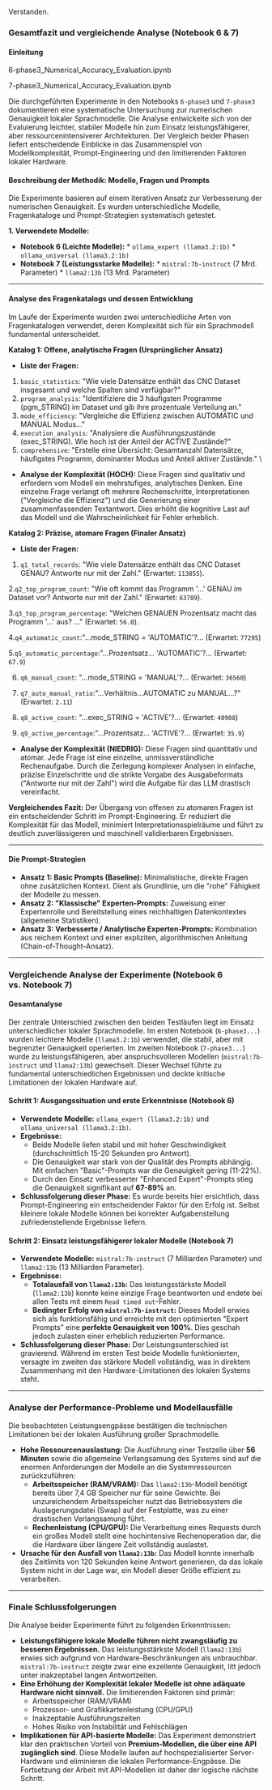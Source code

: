 Verstanden.

### **Gesamtfazit und vergleichende Analyse (Notebook 6 & 7)**

#### **Einleitung**
6-phase3_Numerical_Accuracy_Evaluation.ipynb

7-phase3_Numerical_Accuracy_Evaluation.ipynb

Die durchgeführten Experimente in den Notebooks `6-phase3` und
`7-phase3` dokumentieren eine systematische Untersuchung zur numerischen
Genauigkeit lokaler Sprachmodelle. Die Analyse entwickelte sich von der
Evaluierung leichter, stabiler Modelle hin zum Einsatz
leistungsfähigerer, aber ressourcenintensiverer Architekturen. Der
Vergleich beider Phasen liefert entscheidende Einblicke in das
Zusammenspiel von Modellkomplexität, Prompt-Engineering und den
limitierenden Faktoren lokaler Hardware.

#### **Beschreibung der Methodik: Modelle, Fragen und Prompts**

Die Experimente basieren auf einem iterativen Ansatz zur Verbesserung
der numerischen Genauigkeit. Es wurden unterschiedliche Modelle,
Fragenkataloge und Prompt-Strategien systematisch getestet.

**1. Verwendete Modelle:** 

* **Notebook 6 (Leichte Modelle):** \*
`ollama_expert (llama3.2:1b)` \* `ollama_universal (llama3.2:1b)` 
* **Notebook 7 (Leistungsstarke Modelle):** \* `mistral:7b-instruct` (7
Mrd. Parameter) \* `llama2:13b` (13 Mrd. Parameter)
 
------------------------------------------------------------------------

#### **Analyse des Fragenkatalogs und dessen Entwicklung**

Im Laufe der Experimente wurden zwei unterschiedliche Arten von
Fragenkatalogen verwendet, deren Komplexität sich für ein Sprachmodell
fundamental unterscheidet.

**Katalog 1: Offene, analytische Fragen (Ursprünglicher Ansatz)** 
* **Liste der Fragen:** 
1. `basic_statistics`: "Wie viele Datensätze
enthält das CNC Dataset insgesamt und welche Spalten sind verfügbar?"
2. `program_analysis`: "Identifiziere die 3 häufigsten Programme
(pgm_STRING) im Dataset und gib ihre prozentuale Verteilung an." 
3. `mode_efficiency`: "Vergleiche die Effizienz zwischen AUTOMATIC und
MANUAL Modus..." 
4. `execution_analysis`: "Analysiere die Ausführungszustände (exec_STRING). Wie hoch ist der Anteil der ACTIVE Zustände?" 
5. `comprehensive`: "Erstelle eine Übersicht: Gesamtanzahl Datensätze, häufigstes Programm, dominanter Modus und Anteil aktiver Zustände." \

* **Analyse der Komplexität (HOCH):** Diese Fragen sind
qualitativ und erfordern vom Modell ein mehrstufiges, analytisches
Denken. Eine einzelne Frage verlangt oft mehrere Rechenschritte,
Interpretationen ("Vergleiche die Effizienz") und die Generierung einer
zusammenfassenden Textantwort. Dies erhöht die kognitive Last auf das
Modell und die Wahrscheinlichkeit für Fehler erheblich.

**Katalog 2: Präzise, atomare Fragen (Finaler Ansatz)** 
* **Liste der Fragen:** 
1. `q1_total_records`: "Wie viele Datensätze enthält das CNC Dataset GENAU? Antworte nur mit der Zahl." (Erwartet: `113855`).

2.`q2_top_program_count`: "Wie oft kommt das Programm '...' GENAU im
Dataset vor? Antworte nur mit der Zahl." (Erwartet: `63789`).

3.`q3_top_program_percentage`: "Welchen GENAUEN Prozentsatz macht das
Programm '...' aus? ..." (Erwartet: `56.0`).
 
4.`q4_automatic_count`:"...mode_STRING = 'AUTOMATIC'?... (Erwartet: `77295`)

5.`q5_automatic_percentage`:"...Prozentsatz... 'AUTOMATIC'?... (Erwartet:
`67.9`)

6. `q6_manual_count`: "...mode_STRING = 'MANUAL'?... (Erwartet:
`36560`) 

7. `q7_auto_manual_ratio`:"...Verhältnis...AUTOMATIC zu
MANUAL...?" (Erwartet: `2.11`) 

8. `q8_active_count`: "...exec_STRING = 'ACTIVE'?... (Erwartet: `40908`)

9. `q9_active_percentage`:"...Prozentsatz... 'ACTIVE'?... (Erwartet:
`35.9`) 
*  **Analyse der Komplexität (NIEDRIG):** Diese Fragen sind
quantitativ und atomar. Jede Frage ist eine einzelne,
unmissverständliche Rechenaufgabe. Durch die Zerlegung komplexer
Analysen in einfache, präzise Einzelschritte und die strikte Vorgabe des
Ausgabeformats ("Antworte nur mit der Zahl") wird die Aufgabe für das
LLM drastisch vereinfacht.

**Vergleichendes Fazit:** Der Übergang von offenen zu atomaren Fragen
ist ein entscheidender Schritt im Prompt-Engineering. Er reduziert die
Komplexität für das Modell, minimiert Interpretationsspielräume und
führt zu deutlich zuverlässigeren und maschinell validierbaren
Ergebnissen.

------------------------------------------------------------------------

#### **Die Prompt-Strategien**

-   **Ansatz 1: Basic Prompts (Baseline):** Minimalistische, direkte
    Fragen ohne zusätzlichen Kontext. Dient als Grundlinie, um die
    "rohe" Fähigkeit der Modelle zu messen.
-   **Ansatz 2: "Klassische" Experten-Prompts:** Zuweisung einer
    Expertenrolle und Bereitstellung eines reichhaltigen Datenkontextes
    (allgemeine Statistiken).
-   **Ansatz 3: Verbesserte / Analytische Experten-Prompts:**
    Kombination aus reichem Kontext und einer expliziten,
    algorithmischen Anleitung (Chain-of-Thought-Ansatz).

------------------------------------------------------------------------

### **Vergleichende Analyse der Experimente (Notebook 6 vs. Notebook 7)**

#### **Gesamtanalyse**

Der zentrale Unterschied zwischen den beiden Testläufen liegt im Einsatz
unterschiedlicher lokaler Sprachmodelle. Im ersten Notebook
(`6-phase3...`) wurden leichtere Modelle (`llama3.2:1b`) verwendet, die
stabil, aber mit begrenzter Genauigkeit operierten. Im zweiten Notebook
(`7-phase3...`) wurde zu leistungsfähigeren, aber anspruchsvolleren
Modellen (`mistral:7b-instruct` und `llama2:13b`) gewechselt. Dieser
Wechsel führte zu fundamental unterschiedlichen Ergebnissen und deckte
kritische Limitationen der lokalen Hardware auf.

#### **Schritt 1: Ausgangssituation und erste Erkenntnisse (Notebook 6)**

-   **Verwendete Modelle:** `ollama_expert (llama3.2:1b)` und
    `ollama_universal (llama3.2:1b)`.
-   **Ergebnisse:**
    -   Beide Modelle liefen stabil und mit hoher Geschwindigkeit
        (durchschnittlich 15-20 Sekunden pro Antwort).
    -   Die Genauigkeit war stark von der Qualität des Prompts abhängig.
        Mit einfachen "Basic"-Prompts war die Genauigkeit gering
        (11-22%).
    -   Durch den Einsatz verbesserter "Enhanced Expert"-Prompts stieg
        die Genauigkeit signifikant auf **67-89%** an.
-   **Schlussfolgerung dieser Phase:** Es wurde bereits hier
    ersichtlich, dass Prompt-Engineering ein entscheidender Faktor für
    den Erfolg ist. Selbst kleinere lokale Modelle können bei korrekter
    Aufgabenstellung zufriedenstellende Ergebnisse liefern.

#### **Schritt 2: Einsatz leistungsfähigerer lokaler Modelle (Notebook 7)**

-   **Verwendete Modelle:** `mistral:7b-instruct` (7 Milliarden
    Parameter) und `llama2:13b` (13 Milliarden Parameter).
-   **Ergebnisse:**
    -   **Totalausfall von `llama2:13b`:** Das leistungsstärkste Modell
        (`llama2:13b`) konnte keine einzige Frage beantworten und endete
        bei allen Tests mit einem `Read timed out`-Fehler.
    -   **Bedingter Erfolg von `mistral:7b-instruct`:** Dieses Modell
        erwies sich als funktionsfähig und erreichte mit den optimierten
        "Expert Prompts" eine **perfekte Genauigkeit von 100%**. Dies
        geschah jedoch zulasten einer erheblich reduzierten Performance.
-   **Schlussfolgerung dieser Phase:** Der Leistungsunterschied ist
    gravierend. Während im ersten Test beide Modelle funktionierten,
    versagte im zweiten das stärkere Modell vollständig, was in direktem
    Zusammenhang mit den Hardware-Limitationen des lokalen Systems
    steht.

------------------------------------------------------------------------

### **Analyse der Performance-Probleme und Modellausfälle**

Die beobachteten Leistungsengpässe bestätigen die technischen
Limitationen bei der lokalen Ausführung großer Sprachmodelle.

-   **Hohe Ressourcenauslastung:** Die Ausführung einer Testzelle über
    **56 Minuten** sowie die allgemeine Verlangsamung des Systems sind
    auf die enormen Anforderungen der Modelle an die Systemressourcen
    zurückzuführen:
    -   **Arbeitsspeicher (RAM/VRAM):** Das `llama2:13b`-Modell benötigt
        bereits über 7,4 GB Speicher nur für seine Gewichte. Bei
        unzureichendem Arbeitsspeicher nutzt das Betriebssystem die
        Auslagerungsdatei (Swap) auf der Festplatte, was zu einer
        drastischen Verlangsamung führt.
    -   **Rechenleistung (CPU/GPU):** Die Verarbeitung eines Requests
        durch ein großes Modell stellt eine hochintensive
        Rechenoperation dar, die die Hardware über längere Zeit
        vollständig auslastet.
-   **Ursache für den Ausfall von `llama2:13b`:** Das Modell konnte
    innerhalb des Zeitlimits von 120 Sekunden keine Antwort generieren,
    da das lokale System nicht in der Lage war, ein Modell dieser Größe
    effizient zu verarbeiten.

------------------------------------------------------------------------

### **Finale Schlussfolgerungen**

Die Analyse beider Experimente führt zu folgenden Erkenntnissen:

-   **Leistungsfähigere lokale Modelle führen nicht zwangsläufig zu
    besseren Ergebnissen.** Das leistungsstärkste Modell (`llama2:13b`)
    erwies sich aufgrund von Hardware-Beschränkungen als unbrauchbar.
    `mistral:7b-instruct` zeigte zwar eine exzellente Genauigkeit, litt
    jedoch unter inakzeptabel langen Antwortzeiten.
-   **Eine Erhöhung der Komplexität lokaler Modelle ist ohne adäquate
    Hardware nicht sinnvoll.** Die limitierenden Faktoren sind primär:
    -   Arbeitsspeicher (RAM/VRAM)
    -   Prozessor- und Grafikkartenleistung (CPU/GPU)
    -   Inakzeptable Ausführungszeiten
    -   Hohes Risiko von Instabilität und Fehlschlägen
-   **Implikationen für API-basierte Modelle:** Das Experiment
    demonstriert klar den praktischen Vorteil von **Premium-Modellen,
    die über eine API zugänglich sind**. Diese Modelle laufen auf
    hochspezialisierter Server-Hardware und eliminieren die lokalen
    Performance-Engpässe. Die Fortsetzung der Arbeit mit API-Modellen
    ist daher der logische nächste Schritt.
